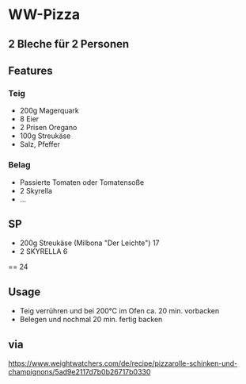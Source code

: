# WW-Pizza
## 2 Bleche für 2 Personen

## Features
### Teig
- 200g Magerquark
- 8 Eier
- 2 Prisen Oregano
- 100g Streukäse
- Salz, Pfeffer


### Belag
- Passierte Tomaten oder Tomatensoße
- 2 Skyrella
- ...

## SP
- 200g Streukäse (Milbona "Der Leichte") 17
- 2 SKYRELLA 6

== 24

## Usage
- Teig verrühren und bei 200°C im Ofen ca. 20 min. vorbacken
- Belegen und nochmal 20 min. fertig backen

## via
<https://www.weightwatchers.com/de/recipe/pizzarolle-schinken-und-champignons/5ad9e2117d7b0b26717b0330>
